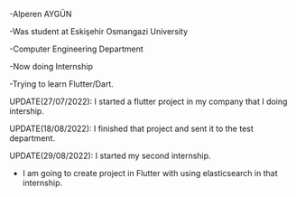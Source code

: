 -Alperen AYGÜN

-Was student at Eskişehir Osmangazi University

-Computer Engineering Department

-Now doing Internship

-Trying to learn Flutter/Dart.

UPDATE(27/07/2022): I started a flutter project in my company that I doing intership.

UPDATE(18/08/2022): I finished that project and sent it to the test department.

UPDATE(29/08/2022): I started my second internship.

- I am going to create project in Flutter with using elasticsearch in that internship.
